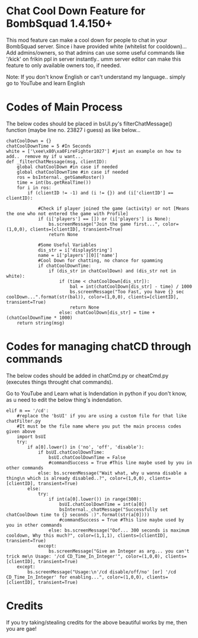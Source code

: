 # Chat Cool Down Feature for BombSquad 1.4.150+

This mod feature can make a cool down for people to chat in your BombSquad server.
Since i have provided white (whitelist for cooldown)... Add admins/owners, so that admins can use some useful commands like '/kick' on frikin ppl
in server instantly.. umm server editor can make this feature to only available owners too, if needed.

Note: If you don't know English or can't understand my language.. simply go to YouTube and learn English


# Codes of Main Process

The below codes should be placed in bsUI.py's filterChatMessage() function (maybe line no. 23827 i guess) as like below...

    chatCoolDown = {}
    chatCoolDownTime = 5 #In Seconds
    white = ['\xee\x80\xa0FireFighter1027'] #just an example on how to add..  remove my if u want...
    def _filterChatMessage(msg, clientID):
        global chatCoolDown #in case if needed
        global chatCoolDownTime #in case if needed            
        ros = bsInternal._getGameRoster()
        time = int(bs.getRealTime())
        for i in ros:
            if (clientID != -1) and (i != {}) and (i['clientID'] == clientID):

                #Check if player joined the game (activity) or not [Means the one who not entered the game with Profile]
                if (i['players'] == []) or (i['players'] is None):
                    bs.screenMessage("Join the game first...", color=(1,0,0), clients=[clientID], transient=True)
                    return None

                #Some Useful Variables
                dis_str = i['displayString']
                name = i['players'][0]['name']
                #Cool Down for chatting, no chance for spamming
                if chatCoolDownTime:
                    if (dis_str in chatCoolDown) and (dis_str not in white):
                        if (time < chatCoolDown[dis_str]):
                            bal = int(chatCoolDown[dis_str] - time) / 1000
                            bs.screenMessage("Too Fast, you have {} sec coolDown...".format(str(bal)), color=(1,0,0), clients=[clientID], transient=True)
                            return None
                        else: chatCoolDown[dis_str] = time + (chatCoolDownTime * 1000)
        return string(msg)


# Codes for managing chatCD through commands

The below codes should be added in chatCmd.py or cheatCmd.py (executes things throught chat commands).

Go to YouTube and Learn what is Indendation in python if you don't know, as u need to edit the below thing's indendation.

    elif m == '/cd':
        #replace the 'bsUI' if you are using a custom file for that like chatFilter.py 
        #It must be the file name where you put the main process codes given above
        import bsUI
        try:
            if a[0].lower() in ('no', 'off', 'disable'):
                if bsUI.chatCoolDownTime:
                    bsUI.chatCoolDownTime = False
                    #commandSuccess = True #This line maybe used by you in other commands
                else: bs.screenMessage("Wait what, why u wanna disable a thing\n which is already disabled..?", color=(1,0,0), clients=[clientID], transient=True)
            else:
                try:
                    if int(a[0].lower()) in range(300):
                        bsUI.chatCoolDownTime = int(a[0])
                        bsInternal._chatMessage("Successfully set chatCoolDown time to {} seconds :)".format(str(a[0])))
                        #commandSuccess = True #This line maybe used by you in other commands
                    else: bs.screenMessage("Oof... 300 seconds is maximum cooldown, Why this much?", color=(1,1,1), clients=[clientID], transient=True)
                except:
                    bs.screenMessage("Give an Integer as arg... you can't trick me\n Usage: '/cd CD_Time_In_Integer'", color=(1,0,0), clients=[clientID], transient=True)
        except:
            bs.screenMessage("Usage:\n'/cd disable/off/no' [or] '/cd CD_Time_In_Integer' for enabling...", color=(1,0,0), clients=[clientID], transient=True)


# Credits
If you try taking/stealing credits for the above beautiful works by me, then you are gae!
